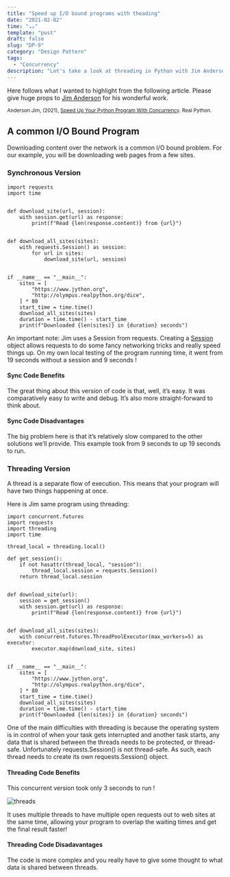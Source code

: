 ```yaml
---
title: "Speed up I/O bound programs with theading"
date: "2021-02-02"
time: "☕️☕️"
template: "post"
draft: false
slug: "DP-9"
category: "Design Pattern"
tags:
  - "Concurrency"
description: "Let's take a look at threading in Python with Jim Anderson"
---
```


Here follows what I wanted to highlight from the following article. Please give huge props to [Jim Anderson](https://realpython.com/team/janderson/) for his wonderful work.

<sub>Anderson Jim, (2021), [Speed Up Your Python Program With Concurrency](https://realpython.com/python-concurrency/#when-is-concurrency-useful). Real Python.</sub>

## A common I/O Bound Program

Downloading content over the network is a common I/O bound problem. For our example, you will be downloading web pages from a few sites.

### Synchronous Version

```
import requests
import time


def download_site(url, session):
    with session.get(url) as response:
        print(f"Read {len(response.content)} from {url}")


def download_all_sites(sites):
    with requests.Session() as session:
        for url in sites:
            download_site(url, session)


if __name__ == "__main__":
    sites = [
        "https://www.jython.org",
        "http://olympus.realpython.org/dice",
    ] * 80
    start_time = time.time()
    download_all_sites(sites)
    duration = time.time() - start_time
    print(f"Downloaded {len(sites)} in {duration} seconds")
```

An important note: Jim uses a Session from requests. Creating a [Session](https://2.python-requests.org/en/master/user/advanced/#id1) object allows requests to do some fancy networking tricks and really speed things up. On my own local testing of the program running time, it went from 19 seconds without a session and 9 seconds !

#### Sync Code Benefits

The great thing about this version of code is that, well, it’s easy. It was comparatively easy to write and debug. It’s also more straight-forward to think about.

#### Sync Code Disadvantages

The big problem here is that it’s relatively slow compared to the other solutions we’ll provide. This example took from 9 seconds to up 19 seconds to run.

### Threading Version

A thread is a separate flow of execution. This means that your program will have two things happening at once.

Here is Jim same program using threading:

```
import concurrent.futures
import requests
import threading
import time

thread_local = threading.local()

def get_session():
    if not hasattr(thread_local, "session"):
        thread_local.session = requests.Session()
    return thread_local.session


def download_site(url):
    session = get_session()
    with session.get(url) as response:
        print(f"Read {len(response.content)} from {url}")


def download_all_sites(sites):
    with concurrent.futures.ThreadPoolExecutor(max_workers=5) as executor:
        executor.map(download_site, sites)


if __name__ == "__main__":
    sites = [
        "https://www.jython.org",
        "http://olympus.realpython.org/dice",
    ] * 80
    start_time = time.time()
    download_all_sites(sites)
    duration = time.time() - start_time
    print(f"Downloaded {len(sites)} in {duration} seconds")
```

One of the main difficulties with threading is because the operating system is in control of when your task gets interrupted and another task starts, any data that is shared between the threads needs to be protected, or thread-safe. Unfortunately requests.Session() is not thread-safe. As such, each thread needs to create its own requests.Session() object.

#### Threading Code Benefits

This concurrent version took only 3 seconds to run !

![threads](/media/concurrency/threads.png)

It uses multiple threads to have multiple open requests out to web sites at the same time, allowing your program to overlap the waiting times and get the final result faster!

#### Threading Code Disadavantages

The code is more complex and you really have to give some thought to what data is shared between threads.